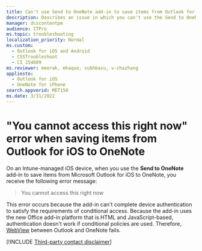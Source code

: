 ```yaml
---
title: Can't use Send to OneNote add-in to save items from Outlook for iOS
description: Describes an issue in which you can't use the Send to OneNote button to save items from Outlook for iOS to OneNote.
manager: dcscontentpm
audience: ITPro
ms.topic: troubleshooting
localization_priority: Normal
ms.custom: 
  - Outlook for iOS and Android
  - CSSTroubleshoot
  - CI 154609
ms.reviewer: meerak, mhaque, subhbasu, v-chazhang
appliesto: 
  - Outlook for iOS
  - OneNote for iPhone
search.appverid: MET150
ms.date: 3/31/2022
---
```


# "You cannot access this right now" error when saving items from Outlook for iOS to OneNote

On an Intune-managed iOS device, when you use the **Send to OneNote** add-in to save items from Microsoft Outlook for iOS to OneNote, you receive the following error message:

> You cannot access this right now

This error occurs because the add-in can't complete device authentication to satisfy the requirements of conditional access. Because the add-in uses the new Office add-in platform that is HTML and JavaScript-based, authentication doesn't work if conditional policies are used. Therefore, [WebView](https://developer.apple.com/documentation/webkit/webview) between Outlook and OneNote fails.

[!INCLUDE [Third-party contact disclaimer](../../../includes/third-party-contact-disclaimer.md)]
